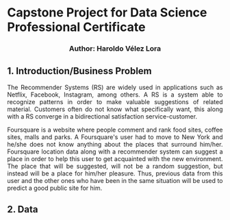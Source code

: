 # Capstone Project for Data Science Professional Certificate
### <p align="center"> Author: Haroldo Vélez Lora</p>


## 1. Introduction/Business Problem
<p align="justify">The Recommender Systems (RS) are widely used in applications such as Netflix, Facebook, Instagram, among others. A RS is a system able to recognize patterns in order to make valuable suggestions of related material. Customers often do not know what specifically want, this along with a RS converge in a bidirectional satisfaction service-customer.  </p>

<p align="justify">Foursquare is a website where people comment and rank food sites, coffee sites, malls and parks. A Foursquare's user had to move to New York and he/she does not know anything about the places that surround him/her. Foursquare location data along with a recommender system can suggest a place in order to help this user to get acquainted with the new environment. The place that will be suggested, will not be a random suggestion, but instead will be a place for him/her pleasure. Thus, previous data from this user and the other ones who have been in the same situation will be used to predict a good public site for him.</p>

## 2. Data


